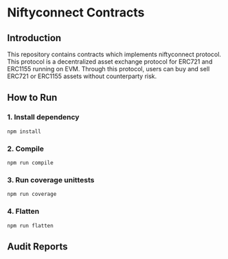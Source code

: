 # Niftyconnect Contracts

## Introduction

This repository contains contracts which implements niftyconnect protocol. This protocol is a decentralized asset exchange protocol for ERC721 and ERC1155 running on EVM. Through this protocol, users can buy and sell ERC721 or ERC1155 assets without counterparty risk.

## How to Run

### 1. Install dependency

```shell
npm install
```

### 2. Compile

```shell
npm run compile
```

### 3. Run coverage unittests

```shell
npm run coverage
```

### 4. Flatten

```shell
npm run flatten
```

## Audit Reports
